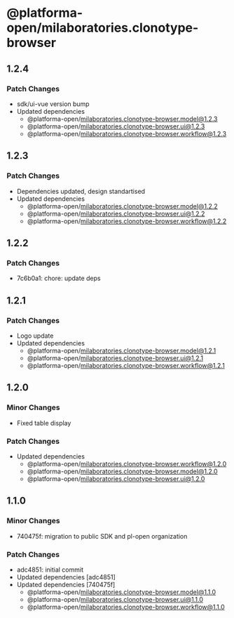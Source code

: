# @platforma-open/milaboratories.clonotype-browser

## 1.2.4

### Patch Changes

- sdk/ui-vue version bump
- Updated dependencies
  - @platforma-open/milaboratories.clonotype-browser.model@1.2.3
  - @platforma-open/milaboratories.clonotype-browser.ui@1.2.3
  - @platforma-open/milaboratories.clonotype-browser.workflow@1.2.3

## 1.2.3

### Patch Changes

- Dependencies updated, design standartised
- Updated dependencies
  - @platforma-open/milaboratories.clonotype-browser.model@1.2.2
  - @platforma-open/milaboratories.clonotype-browser.ui@1.2.2
  - @platforma-open/milaboratories.clonotype-browser.workflow@1.2.2

## 1.2.2

### Patch Changes

- 7c6b0a1: chore: update deps

## 1.2.1

### Patch Changes

- Logo update
- Updated dependencies
  - @platforma-open/milaboratories.clonotype-browser.model@1.2.1
  - @platforma-open/milaboratories.clonotype-browser.ui@1.2.1
  - @platforma-open/milaboratories.clonotype-browser.workflow@1.2.1

## 1.2.0

### Minor Changes

- Fixed table display

### Patch Changes

- Updated dependencies
  - @platforma-open/milaboratories.clonotype-browser.workflow@1.2.0
  - @platforma-open/milaboratories.clonotype-browser.model@1.2.0
  - @platforma-open/milaboratories.clonotype-browser.ui@1.2.0

## 1.1.0

### Minor Changes

- 740475f: migration to public SDK and pl-open organization

### Patch Changes

- adc4851: initial commit
- Updated dependencies [adc4851]
- Updated dependencies [740475f]
  - @platforma-open/milaboratories.clonotype-browser.model@1.1.0
  - @platforma-open/milaboratories.clonotype-browser.ui@1.1.0
  - @platforma-open/milaboratories.clonotype-browser.workflow@1.1.0
